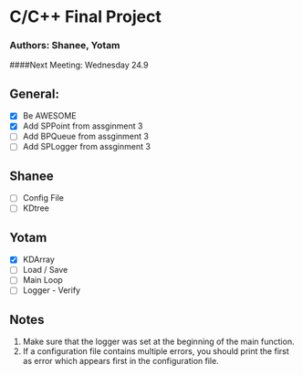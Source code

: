 # C/C++ Final Project
### Authors: Shanee, Yotam

####Next Meeting: Wednesday 24.9

## General:
- [x] Be AWESOME
- [x] Add SPPoint from assginment 3
- [ ] Add BPQueue from assginment 3
- [ ] Add SPLogger from assginment 3

## Shanee
- [ ] Config File
- [ ] KDtree

## Yotam
- [x] KDArray
- [ ] Load / Save
- [ ] Main Loop
- [ ] Logger - Verify

## Notes
1. Make sure that the logger was set at the beginning of the main function.
2. If a configuration file contains multiple errors, you should print the first as error which appears
first in the configuration file.
